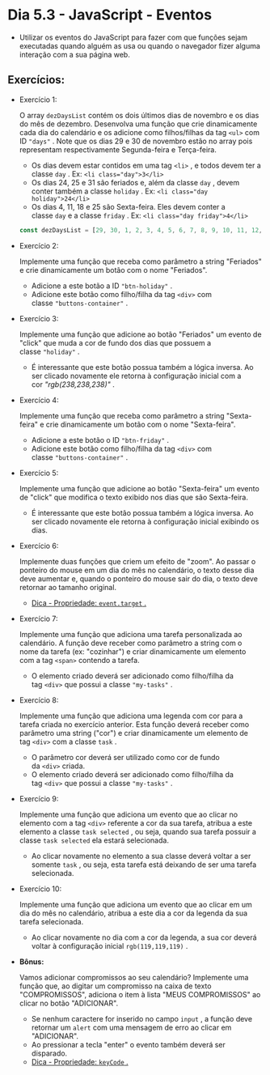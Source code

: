 # Dia 5.3 - JavaScript - Eventos
- Utilizar os eventos do JavaScript para fazer com que funções sejam executadas quando alguém as usa ou quando o navegador fizer alguma interação com a sua página web.

## Exercícios:

- Exercício 1:

    O array `dezDaysList` contém os dois últimos dias de novembro e os dias do mês de dezembro. Desenvolva uma função que crie dinamicamente cada dia do calendário e os adicione como filhos/filhas da tag `<ul>` com ID `"days"` . Note que os dias 29 e 30 de novembro estão no array pois representam respectivamente Segunda-feira e Terça-feira.

    - Os dias devem estar contidos em uma tag `<li>` , e todos devem ter a classe `day` . Ex: `<li class="day">3</li>`
    - Os dias 24, 25 e 31 são feriados e, além da classe `day` , devem conter também a classe `holiday` . Ex: `<li class="day holiday">24</li>`
    - Os dias 4, 11, 18 e 25 são Sexta-feira. Eles devem conter a classe `day` e a classe `friday` . Ex: `<li class="day friday">4</li>`

    ```jsx
    const dezDaysList = [29, 30, 1, 2, 3, 4, 5, 6, 7, 8, 9, 10, 11, 12, 13, 14, 15, 16, 17, 18, 19, 20, 21, 22, 23, 24, 25, 26, 27, 28, 29, 30, 31];;
    ```

- Exercício 2:

    Implemente uma função que receba como parâmetro a string "Feriados" e crie dinamicamente um botão com o nome "Feriados".

    - Adicione a este botão a ID `"btn-holiday"` .
    - Adicione este botão como filho/filha da tag `<div>` com classe `"buttons-container"` .
- Exercício 3:

    Implemente uma função que adicione ao botão "Feriados" um evento de "click" que muda a cor de fundo dos dias que possuem a classe `"holiday"` .

    - É interessante que este botão possua também a lógica inversa. Ao ser clicado novamente ele retorna à configuração inicial com a cor *"rgb(238,238,238)"* .
- Exercício 4:

    Implemente uma função que receba como parâmetro a string "Sexta-feira" e crie dinamicamente um botão com o nome "Sexta-feira".

    - Adicione a este botão o ID `"btn-friday"` .
    - Adicione este botão como filho/filha da tag `<div>` com classe `"buttons-container"` .
- Exercício 5:

    Implemente uma função que adicione ao botão "Sexta-feira" um evento de "click" que modifica o texto exibido nos dias que são Sexta-feira.

    - É interessante que este botão possua também a lógica inversa. Ao ser clicado novamente ele retorna à configuração inicial exibindo os dias.
- Exercício 6:

    Implemente duas funções que criem um efeito de "zoom". Ao passar o ponteiro do mouse em um dia do mês no calendário, o texto desse dia deve aumentar e, quando o ponteiro do mouse sair do dia, o texto deve retornar ao tamanho original.

    - [Dica - Propriedade: `event.target` .](https://developer.mozilla.org/en-US/docs/Web/API/Event/target)
- Exercício 7:

    Implemente uma função que adiciona uma tarefa personalizada ao calendário. A função deve receber como parâmetro a string com o nome da tarefa (ex: "cozinhar") e criar dinamicamente um elemento com a tag `<span>` contendo a tarefa.

    - O elemento criado deverá ser adicionado como filho/filha da tag `<div>` que possui a classe `"my-tasks"` .
- Exercício 8:

    Implemente uma função que adiciona uma legenda com cor para a tarefa criada no exercício anterior. Esta função deverá receber como parâmetro uma string ("cor") e criar dinamicamente um elemento de tag `<div>` com a classe `task` .

    - O parâmetro cor deverá ser utilizado como cor de fundo da `<div>` criada.
    - O elemento criado deverá ser adicionado como filho/filha da tag `<div>` que possui a classe `"my-tasks"` .
- Exercício 9:

    Implemente uma função que adiciona um evento que ao clicar no elemento com a tag `<div>` referente a cor da sua tarefa, atribua a este elemento a classe `task selected` , ou seja, quando sua tarefa possuir a classe `task selected` ela estará selecionada.

    - Ao clicar novamente no elemento a sua classe deverá voltar a ser somente `task` , ou seja, esta tarefa está deixando de ser uma tarefa selecionada.
- Exercício 10:

    Implemente uma função que adiciona um evento que ao clicar em um dia do mês no calendário, atribua a este dia a cor da legenda da sua tarefa selecionada.

    - Ao clicar novamente no dia com a cor da legenda, a sua cor deverá voltar à configuração inicial `rgb(119,119,119)` .
- **Bônus:**

    Vamos adicionar compromissos ao seu calendário? Implemente uma função que, ao digitar um compromisso na caixa de texto "COMPROMISSOS", adiciona o item à lista "MEUS COMPROMISSOS" ao clicar no botão "ADICIONAR".

    - Se nenhum caractere for inserido no campo `input` , a função deve retornar um `alert` com uma mensagem de erro ao clicar em "ADICIONAR".
    - Ao pressionar a tecla "enter" o evento também deverá ser disparado.
    - [Dica - Propriedade: `keyCode` .](https://www.w3schools.com/JSREF/event_key_keycode.asp)